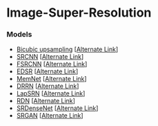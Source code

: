 # Image-Super-Resolution

### Models
- [Bicubic upsampling](https://github.com/krashish8/Image-Super-Resolution/blob/master/Bicubic.ipynb) [[Alternate Link](https://nbviewer.jupyter.org/github/krashish8/Image-Super-Resolution/blob/master/Bicubic.ipynb)]
- [SRCNN](https://github.com/krashish8/Image-Super-Resolution/blob/master/SRCNN.ipynb) [[Alternate Link](https://nbviewer.jupyter.org/github/krashish8/Image-Super-Resolution/blob/master/SRCNN.ipynb)]
- [FSRCNN](https://github.com/krashish8/Image-Super-Resolution/blob/master/FSRCNN.ipynb) [[Alternate Link](https://nbviewer.jupyter.org/github/krashish8/Image-Super-Resolution/blob/master/FSRCNN.ipynb)]
- [EDSR](https://github.com/krashish8/Image-Super-Resolution/blob/master/EDSR.ipynb) [[Alternate Link](https://nbviewer.jupyter.org/github/krashish8/Image-Super-Resolution/blob/master/EDSR.ipynb)]
- [MemNet](https://github.com/krashish8/Image-Super-Resolution/blob/master/MemNet.ipynb) [[Alternate Link](https://nbviewer.jupyter.org/github/krashish8/Image-Super-Resolution/blob/master/MemNet.ipynb)]
- [DRRN](https://github.com/krashish8/Image-Super-Resolution/blob/master/DRRN.ipynb) [[Alternate Link](https://nbviewer.jupyter.org/github/krashish8/Image-Super-Resolution/blob/master/DRRN.ipynb)]
- [LapSRN](https://github.com/krashish8/Image-Super-Resolution/blob/master/LapSRN.ipynb) [[Alternate Link](https://nbviewer.jupyter.org/github/krashish8/Image-Super-Resolution/blob/master/LapSRN.ipynb)]
- [RDN](https://github.com/krashish8/Image-Super-Resolution/blob/master/RDN.ipynb) [[Alternate Link](https://nbviewer.jupyter.org/github/krashish8/Image-Super-Resolution/blob/master/RDN.ipynb)]
- [SRDenseNet](https://github.com/krashish8/Image-Super-Resolution/blob/master/SRDenseNet.ipynb) [[Alternate Link](https://nbviewer.jupyter.org/github/krashish8/Image-Super-Resolution/blob/master/SRDenseNet.ipynb)]
- [SRGAN](https://github.com/krashish8/Image-Super-Resolution/blob/master/SRGAN.ipynb) [[Alternate Link](https://nbviewer.jupyter.org/github/krashish8/Image-Super-Resolution/blob/master/SRGAN.ipynb)]
